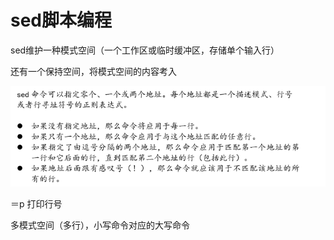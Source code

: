 # sed脚本编程

sed维护一种模式空间（一个工作区或临时缓冲区，存储单个输入行）

还有一个保持空间，将模式空间的内容考入

![](/assets/import.png)

＝p 打印行号

多模式空间（多行），小写命令对应的大写命令




